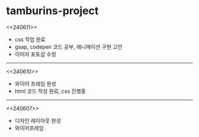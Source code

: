 # tamburins-project


<<240611>>
- css 작업 완료
- gsap, codepen 코드 공부, 애니메이션 구현 고안
- 이미지 포토샵 수정

-------------------------------------------------------

<<240610>>
- 와이어 프레임 완성
- html 코드 작성 완료, css 진행중

-------------------------------------------------------

<<240607>>
- 디자인 레이아웃 완성
- 와이어프레임
